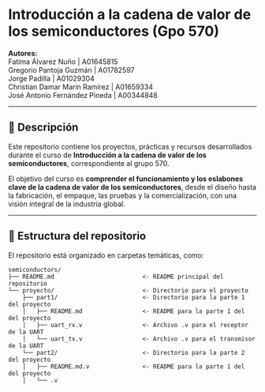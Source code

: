 # Introducción a la cadena de valor de los semiconductores (Gpo 570)

**Autores:** </br>
Fatima Álvarez Nuño | A01645815 </br>
Gregorio Pantoja Guzmán | A01782597 </br>
Jorge Padilla | A01029304 </br>
Christian Damar Marín Ramírez | A01659334 </br>
José Antonio Fernández Pineda | A00344848 </br>

---

## 📘 Descripción

Este repositorio contiene los proyectos, prácticas y recursos desarrollados durante el curso de **Introducción a la cadena de valor de los semiconductores**, correspondiente al grupo 570.

El objetivo del curso es **comprender el funcionamiento y los eslabones clave de la cadena de valor de los semiconductores**, desde el diseño hasta la fabricación, el empaque, las pruebas y la comercialización, con una visión integral de la industria global.

---

## 📁 Estructura del repositorio

El repositorio está organizado en carpetas temáticas, como:

```
semiconductors/
├── README.md                         <- README principal del repositorio
└── proyecto/                         <- Directorio para el proyecto
    ├── part1/                        <- Directorio para la parte 1 del proyecto
    │   ├── README.md                 <- README para la parte 1 del del proyecto
    |   ├── uart_rx.v                 <- Archivo .v para el receptor de la UART
    │   └── uart_tx.v                 <- Archivo .v para el transmisor de la UART
    └── part2/                        <- Directorio para la parte 2 del proyecto
    │   ├── README.md.v               <- README para la parte 1 del del proyecto
    │   └── .v                    
